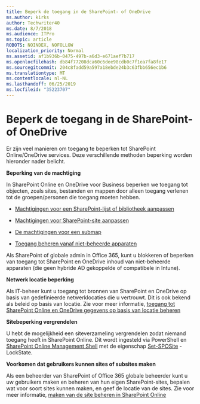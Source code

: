 ```yaml
---
title: Beperk de toegang in de SharePoint- of OneDrive
ms.author: kirks
author: Techwriter40
ms.date: 8/7/2018
ms.audience: ITPro
ms.topic: article
ROBOTS: NOINDEX, NOFOLLOW
localization_priority: Normal
ms.assetid: af1b936b-0475-497b-a6d3-e671aef7b717
ms.openlocfilehash: db84f77208dca60c6dee98cdb0c7f1ea7fa8fe17
ms.sourcegitcommit: 204c8fadd59a597a18ebde24b3c63fbb656ec1b6
ms.translationtype: MT
ms.contentlocale: nl-NL
ms.lasthandoff: 06/25/2019
ms.locfileid: "35223707"
---
```

# <a name="restrict-access-in-sharepoint-or-onedrive"></a>Beperk de toegang in de SharePoint- of OneDrive

Er zijn veel manieren om toegang te beperken tot SharePoint Online/OneDrive services. Deze verschillende methoden beperking worden hieronder nader belicht. 

**Beperking van de machtiging**

In SharePoint Online en OneDrive voor Business beperken we toegang tot objecten, zoals sites, bestanden en mappen door alleen toegang verlenen tot de groepen/personen die toegang moeten hebben.

- [Machtigingen voor een SharePoint-lijst of bibliotheek aanpassen](https://support.office.com/article/Customize-permissions-for-a-SharePoint-list-or-library-02d770f3-59eb-4910-a608-5f84cc297782)

- [Machtigingen voor SharePoint-site aanpassen](https://docs.microsoft.com/sharepoint/customize-sharepoint-site-permissions)

- [De machtigingen voor een submap](https://support.office.com/article/Change-the-permissions-on-a-subfolder-5427BD7C-F20A-4F75-8CF2-5359DD45A1A6)

- [Toegang beheren vanaf niet-beheerde apparaten](https://docs.microsoft.com/sharepoint/control-access-from-unmanaged-devices)

Als SharePoint of globale admin in Office 365, kunt u blokkeren of beperken van toegang tot SharePoint en OneDrive inhoud van niet-beheerde apparaten (die geen hybride AD gekoppelde of compatibele in Intune).

**Netwerk locatie beperking**

Als IT-beheer kunt u toegang tot bronnen van SharePoint en OneDrive op basis van gedefinieerde netwerklocaties die u vertrouwt. Dit is ook bekend als beleid op basis van locatie. Zie voor meer informatie, [toegang tot SharePoint Online en OneDrive gegevens op basis van locatie beheren](https://docs.microsoft.com/sharepoint/control-access-based-on-network-location)

**Sitebeperking vergrendelen** 

U hebt de mogelijkheid een siteverzameling vergrendelen zodat niemand toegang heeft in SharePoint Online. Dit wordt ingesteld via PowerShell en [SharePoint Online Management Shell](https://docs.microsoft.com/powershell/sharepoint/sharepoint-online/connect-sharepoint-online?view=sharepoint-ps) met de eigenschap [Set-SPOSite](https://docs.microsoft.com/powershell/module/sharepoint-online/set-sposite?view=sharepoint-ps) - LockState.

**Voorkomen dat gebruikers kunnen sites of subsites maken**

Als een beheerder van SharePoint of Office 365 globale beheerder kunt u uw gebruikers maken en beheren van hun eigen SharePoint-sites, bepalen wat voor soort sites kunnen maken, en geef de locatie van de sites. Zie voor meer informatie, [maken van de site beheren in SharePoint Online](https://docs.microsoft.com/sharepoint/manage-site-creation)

